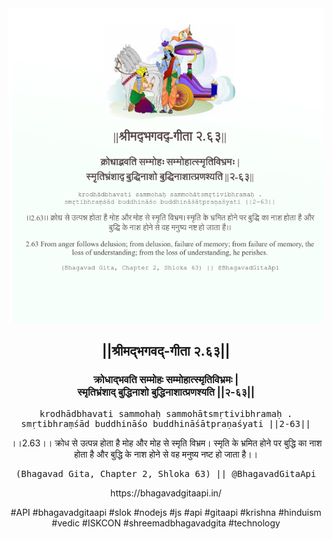 <img src="../../asset/BG_2_63.png"/>
<center><h2>||श्रीमद्‍भगवद्‍-गीता २.६३||</h2>
<h3>क्रोधाद्भवति सम्मोहः सम्मोहात्स्मृतिविभ्रमः |<br/>स्मृतिभ्रंशाद् बुद्धिनाशो बुद्धिनाशात्प्रणश्यति ||२-६३||</h3>
<pre>krodhādbhavati sammohaḥ sammohātsmṛtivibhramaḥ .<br/>smṛtibhraṃśād buddhināśo buddhināśātpraṇaśyati ||2-63||</pre>
<p>।।2.63।। क्रोध से उत्पन्न होता है मोह और मोह से स्मृति विभ्रम। स्मृति के भ्रमित होने पर बुद्धि का नाश होता है और बुद्धि के नाश होने से वह मनुष्य नष्ट हो जाता है।।</p>
<pre>(Bhagavad Gita, Chapter 2, Shloka 63) || @BhagavadGitaApi</pre><p>https://bhagavadgitaapi.in/</p><p>#API #bhagavadgitaapi #slok #nodejs #js #api #gitaapi #krishna #hinduism #vedic #ISKCON #shreemadbhagavadgita #technology</p></center>